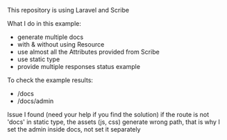 This repository is using Laravel and Scribe

What I do in this example:

-   generate multiple docs
-   with & without using Resource
-   use almost all the Attributes provided from Scribe
-   use static type
-   provide multiple responses status example

To check the example results:

-   /docs
-   /docs/admin

Issue I found (need your help if you find the solution)
if the route is not 'docs' in static type, the assets (js, css) generate wrong path,
that is why I set the admin inside docs, not set it separately
